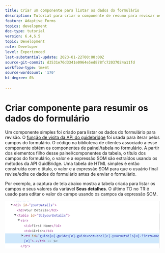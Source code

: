 ```yaml
---
title: Criar um componente para listar os dados do formulário
description: Tutorial para criar o componente de resumo para revisar os dados do formulário antes de enviar.
feature: Adaptive Forms
topics: development
doc-type: tutorial
version: 6.4,6.5
topic: Development
role: Developer
level: Experienced
last-substantial-update: 2023-01-22T00:00:00Z
source-git-commit: d3531e76d3341e0964e5ed878fc72037024a11fd
workflow-type: tm+mt
source-wordcount: '170'
ht-degree: 0%

---
```


# Criar componente para resumir os dados do formulário

Um componente simples foi criado para listar os dados do formulário para revisão. O [função de visita da API do guidebridge](https://developer.adobe.com/experience-manager/reference-materials/6-5/forms/javascript-api/GuideBridge.html?q=visit) foi usada para iterar pelos campos do formulário. O código na biblioteca de clientes associado a esse componente obtém os componentes de painel/tabela no formulário. A partir dos elementos filho desse painel/componentes da tabela, o título dos campos do formulário, o valor e a expressão SOM são extraídos usando os métodos da API GuidBridge. Uma tabela de HTML simples é então construída com o título, o valor e a expressão SOM para que o usuário final revise/edite os dados do formulário antes de enviar o formulário.

Por exemplo, a captura de tela abaixo mostra a tabela criada para listar os campos e seus valores da variável **Seus detalhes**. O último TD no TR é usado para editar o valor do campo usando os campos da expressão SOM.

![visit-func](assets/visit-function.png)

